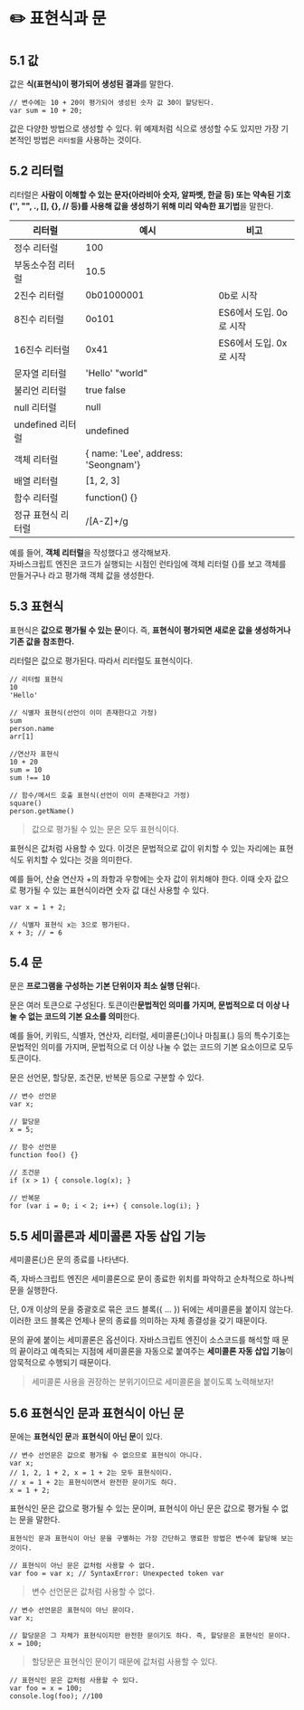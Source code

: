 # ✏️ 표현식과 문

## 5.1 값

값은 **식(표현식)이 평가되어 생성된 결과**를 말한다.

```
// 변수에는 10 + 20이 평가되어 생성된 숫자 값 30이 할당된다.
var sum = 10 + 20;
```

값은 다양한 방법으로 생성할 수 있다. 위 예제처럼 식으로 생성할 수도 있지만 가장 기본적인 방법은 `리터럴`을 사용하는 것이다.

## 5.2 리터럴

리터럴은 **사람이 이해할 수 있는 문자(아라비아 숫자, 알파벳, 한글 등) 또는 약속된 기호('', "", ., [], {}, // 등)를 사용해 값을 생성하기 위해 미리 약속한 표기법**을 말한다.

| 리터럴             | 예시                                | 비고                    |
| ------------------ | ----------------------------------- | ----------------------- |
| 정수 리터럴        | 100                                 |                         |
| 부동소수점 리터럴  | 10.5                                |                         |
| 2진수 리터럴       | 0b01000001                          | 0b로 시작               |
| 8진수 리터럴       | 0o101                               | ES6에서 도입. 0o로 시작 |
| 16진수 리터럴      | 0x41                                | ES6에서 도입. 0x로 시작 |
| 문자열 리터럴      | 'Hello' "world"                     |                         |
| 불리언 리터럴      | true false                          |                         |
| null 리터럴        | null                                |                         |
| undefined 리터럴   | undefined                           |                         |
| 객체 리터럴        | { name: 'Lee', address: 'Seongnam'} |                         |
| 배열 리터럴        | [1, 2, 3]                           |                         |
| 함수 리터럴        | function() {}                       |                         |
| 정규 표현식 리터럴 | /[A-Z]+/g                           |                         |

예를 들어, **객체 리터럴**을 작성했다고 생각해보자.<br>
자바스크립트 엔진은 코드가 실행되는 시점인 런타임에 객체 리터럴 {}를 보고 객체를 만들거구나 라고 평가해 객체 값을 생성한다.

## 5.3 표현식

표현식은 **값으로 평가될 수 있는 문**이다. 즉, **표현식이 평가되면 새로운 값을 생성하거나 기존 값을 참조한다.**

리터럴은 값으로 평가된다. 따라서 리터럴도 표현식이다.

```
// 리터럴 표현식
10
'Hello'

// 식별자 표현식(선언이 이미 존재한다고 가정)
sum
person.name
arr[1]

//연산자 표현식
10 + 20
sum = 10
sum !== 10

// 함수/메서드 호출 표현식(선언이 이미 존재한다고 가정)
square()
person.getName()
```

> 값으로 평가될 수 있는 문은 모두 표현식이다.

표현식은 값처럼 사용할 수 있다. 이것은 문법적으로 값이 위치할 수 있는 자리에는 표현식도 위치할 수 있다는 것을 의미한다.

예를 들어, 산술 연산자 +의 좌항과 우항에는 숫자 값이 위치해야 한다. 이때 숫자 값으로 평가될 수 있는 표현식이라면 숫자 값 대신 사용할 수 있다.

```
var x = 1 + 2;

// 식별자 표현식 x는 3으로 평가된다.
x + 3; // ➡️ 6
```

## 5.4 문

문은 **프로그램을 구성하는 기본 단위이자 최소 실행 단위**다.

문은 여러 토큰으로 구성된다. 토큰이란**문법적인 의미를 가지며, 문법적으로 더 이상 나눌 수 없는 코드의 기본 요소를 의미**한다.

예를 들어, 키워드, 식별자, 연산자, 리터럴, 세미콜론(;)이나 마침표(.) 등의 특수기호는 문법적인 의미를 가지며, 문법적으로 더 이상 나눌 수 없는 코드의 기본 요소이므로 모두 토큰이다.

문은 선언문, 할당문, 조건문, 반복문 등으로 구분할 수 있다.

```
// 변수 선언문
var x;

// 할당문
x = 5;

// 함수 선언문
function foo() {}

// 조건문
if (x > 1) { console.log(x); }

// 반복문
for (var i = 0; i < 2; i++) { console.log(i); }
```

## 5.5 세미콜론과 세미콜론 자동 삽입 기능

세미콜론(;)은 문의 종료를 나타낸다.<br>

즉, 자바스크립트 엔진은 세미콜론으로 문이 종료한 위치를 파악하고 순차적으로 하나씩 문을 실행한다.

단, 0개 이상의 문을 중괄호로 묶은 코드 블록({ ... }) 뒤에는 세미콜론을 붙이지 않는다. 이러한 코드 블록은 언제나 문의 종료를 의미하는 자체 종결성을 갖기 때문이다.

문의 끝에 붙이는 세미콜론은 옵션이다. 자바스크립트 엔진이 소스코드를 해석할 때 문의 끝이라고 예측되는 지점에 세미콜론을 자동으로 붙여주는 **세미콜론 자동 삽입 기능**이 암묵적으로 수행되기 때문이다.

> 세미콜론 사용을 권장하는 분위기이므로 세미콜론을 붙이도록 노력해보자!

## 5.6 표현식인 문과 표현식이 아닌 문

문에는 **표현식인 문**과 **표현식이 아닌 문**이 있다.

```
// 변수 선언문은 값으로 평가될 수 없으므로 표현식이 아니다.
var x;
// 1, 2, 1 + 2, x = 1 + 2는 모두 표현식이다.
// x = 1 + 2는 표현식이면서 완전한 문이기도 하다.
x = 1 + 2;
```

표현식인 문은 값으로 평가될 수 있는 문이며, 표현식이 아닌 문은 값으로 평가될 수 없는 문을 말한다.

`표현식인 문과 표현식이 아닌 문을 구별하는 가장 간단하고 명료한 방법은 변수에 할당해 보는 것이다.`

```
// 표현식이 아닌 문은 값처럼 사용할 수 없다.
var foo = var x; // SyntaxError: Unexpected token var
```

> 변수 선언문은 값처럼 사용할 수 없다.

```
// 변수 선언문은 표현식이 아닌 문이다.
var x;

// 할당문은 그 자체가 표현식이지만 완전한 문이기도 하다. 즉, 할당문은 표현식인 문이다.
x = 100;
```

> 할당문은 표현식인 문이기 때문에 값처럼 사용할 수 있다.

```
// 표현식인 문은 값처럼 사용할 수 있다.
var foo = x = 100;
console.log(foo); //100
```
